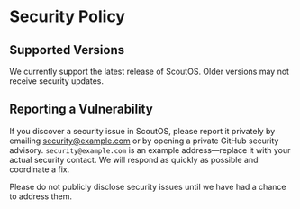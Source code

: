 # Security Policy

## Supported Versions

We currently support the latest release of ScoutOS. Older versions may not receive security updates.

## Reporting a Vulnerability

If you discover a security issue in ScoutOS, please report it privately by emailing [security@example.com](mailto:security@example.com) or by opening a private GitHub security advisory. `security@example.com` is an example address—replace it with your actual security contact.
We will respond as quickly as possible and coordinate a fix.

Please do not publicly disclose security issues until we have had a chance to address them.
